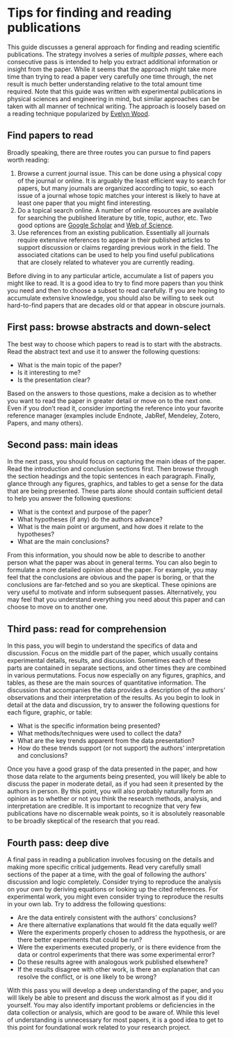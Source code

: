 # Tips for finding and reading publications

This guide discusses a general approach for finding and reading scientific publications. The strategy involves a series of _multiple passes_, where each consecutive pass is intended to help you extract additional information or insight from the paper. While it seems that the approach might take more time than trying to read a paper very carefully one time through, the net result is much better understanding relative to the total amount time required. Note that this guide was written with experimental publications in physical sciences and engineering in mind, but similar approaches can be taken with all manner of technical writing. The approach is loosely based on a reading technique popularized by [Evelyn Wood](https://en.wikipedia.org/wiki/Evelyn_Wood_(teacher)).

## Find papers to read

Broadly speaking, there are three routes you can pursue to find papers worth reading:

1. Browse a current journal issue. This can be done using a physical copy of the journal or online. It is arguably the least efficient way to search for papers, but many journals are organized according to topic, so each issue of a journal whose topic matches your interest is likely to have at least one paper that you might find interesting.
2. Do a topical search online. A number of online resources are available for searching the published literature by title, topic, author, etc. Two good options are [Google Scholar](http://scholar.google.com) and [Web of Science](http://www.webofscience.com).
3. Use references from an existing publication. Essentially all journals require extensive references to appear in their published articles to support discussion or claims regarding previous work in the field. The associated citations can be used to help you find useful publications that are closely related to whatever you are currently reading.

Before diving in to any particular article, accumulate a list of papers you might like to read. It is a good idea to try to find more papers than you think you need and then to choose a subset to read carefully. If you are hoping to accumulate extensive knowledge, you should also be willing to seek out hard-to-find papers that are decades old or that appear in obscure journals.

## First pass: browse abstracts and down-select

The best way to choose which papers to read is to start with the abstracts. Read the abstract text and use it to answer the following questions:

* What is the main topic of the paper?
* Is it interesting to me?
* Is the presentation clear?

Based on the answers to those questions, make a decision as to whether you want to read the paper in greater detail or move on to the next one. Even if you don’t read it, consider importing the reference into your favorite reference manager (examples include Endnote, JabRef, Mendeley, Zotero, Papers, and many others).

## Second pass: main ideas

In the next pass, you should focus on capturing the main ideas of the paper. Read the introduction and conclusion sections first. Then browse through the section headings and the topic sentences in each paragraph. Finally, glance through any figures, graphics, and tables to get a sense for the data that are being presented. These parts alone should contain sufficient detail to help you answer the following questions:

* What is the context and purpose of the paper?
* What hypotheses (if any) do the authors advance?
* What is the main point or argument, and how does it relate to the hypotheses?
* What are the main conclusions?

From this information, you should now be able to describe to another person what the paper was about in general terms. You can also begin to formulate a more detailed opinion about the paper. For example, you may feel that the conclusions are obvious and the paper is boring, or that the conclusions are far-fetched and so you are skeptical. These opinions are very useful to motivate and inform subsequent passes. Alternatively, you may feel that you understand everything you need about this paper and can choose to move on to another one.

## Third pass: read for comprehension

In this pass, you will begin to understand the specifics of data and discussion. Focus on the middle part of the paper, which usually contains experimental details, results, and discussion. Sometimes each of these parts are contained in separate sections, and other times they are combined in various permutations. Focus now especially on any figures, graphics, and tables, as these are the main sources of quantitative information. The discussion that accompanies the data provides a description of the authors' observations and their interpretation of the results. As you begin to look in detail at the data and discussion, try to answer the following questions for each figure, graphic, or table:

* What is the specific information being presented?
* What methods/techniques were used to collect the data?
* What are the key trends apparent from the data presentation?
* How do these trends support (or not support) the authors' interpretation and conclusions?

Once you have a good grasp of the data presented in the paper, and how those data relate to the arguments being presented, you will likely be able to discuss the paper in moderate detail, as if you had seen it presented by the authors in person. By this point, you will also probably naturally form an opinion as to whether or not you think the research methods, analysis, and interpretation are credible. It is important to recognize that very few publications have no discernable weak points, so it is absolutely reasonable to be broadly skeptical of the research that you read.

## Fourth pass: deep dive

A final pass in reading a publication involves focusing on the details and making more specific critical judgements. Read very carefully small sections of the paper at a time, with the goal of following the authors' discussion and logic completely. Consider trying to reproduce the analysis on your own by deriving equations or looking up the cited references. For experimental work, you might even consider trying to reproduce the results in your own lab. Try to address the following questions:

* Are the data entirely consistent with the authors' conclusions?
* Are there alternative explanations that would fit the data equally well?
* Were the experiments properly chosen to address the hypothesis, or are there better experiments that could be run?
* Were the experiments executed properly, or is there evidence from the data or control experiments that there was some experimental error?
* Do these results agree with analogous work published elsewhere?
* If the results disagree with other work, is there an explanation that can resolve the conflict, or is one likely to be wrong?

With this pass you will develop a deep understanding of the paper, and you will likely be able to present and discuss the work almost as if you did it yourself. You may also identify important problems or deficiencies in the data collection or analysis, which are good to be aware of.  While this level of understanding is unnecessary for most papers, it is a good idea to get to this point for foundational work related to your research project.
